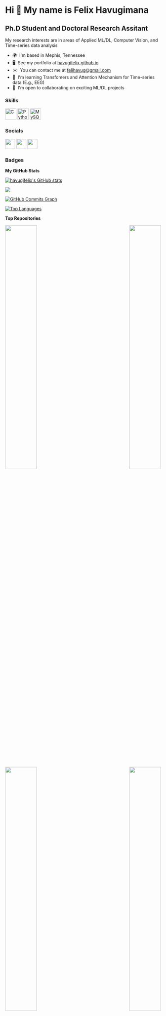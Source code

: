 Hi 👋 My name is Felix Havugimana
=================================

Ph.D Student and Doctoral Research Assitant
-----------------------------------------------

My research interests are in areas of Applied ML/DL, Computer Vision, and Time-series data analysis

* 🌍  I'm based in Mephis, Tennessee
* 🖥️  See my portfolio at [havugifelix.github.io](http:///)
* ✉️  You can contact me at [felihavug@gmail.com](mailto:felihavug@gmail.com)
* 🧠  I'm learning Transfomers and Attention Mechanism for Time-series data (E.g., EEG)
* 🤝  I'm open to collaborating on exciting ML/DL projects

### Skills


<p align="left">
<a href="https://docs.microsoft.com/en-us/cpp/?view=msvc-170" target="_blank" rel="noreferrer"><img src="https://raw.githubusercontent.com/danielcranney/readme-generator/main/public/icons/skills/c-colored.svg" width="36" height="36" alt="C" /></a>
<a href="https://www.python.org/" target="_blank" rel="noreferrer"><img src="https://raw.githubusercontent.com/danielcranney/readme-generator/main/public/icons/skills/python-colored.svg" width="36" height="36" alt="Python" /></a>
<a href="https://www.mysql.com/" target="_blank" rel="noreferrer"><img src="https://raw.githubusercontent.com/danielcranney/readme-generator/main/public/icons/skills/mysql-colored.svg" width="36" height="36" alt="MySQL" /></a>
</p>


### Socials

<p align="left"> <a href="https://www.github.com/havugifelix" target="_blank" rel="noreferrer"><img src="https://raw.githubusercontent.com/danielcranney/readme-generator/main/public/icons/socials/github.svg" width="32" height="32" /></a> <a href="https://www.linkedin.com/in/havugifelix" target="_blank" rel="noreferrer"><img src="https://raw.githubusercontent.com/danielcranney/readme-generator/main/public/icons/socials/linkedin.svg" width="32" height="32" /></a> <a href="https://www.twitter.com/felihavug" target="_blank" rel="noreferrer"><img src="https://raw.githubusercontent.com/danielcranney/readme-generator/main/public/icons/socials/twitter.svg" width="32" height="32" /></a></p>

### Badges

<b>My GitHub Stats</b>

<a href="http://www.github.com/havugifelix"><img src="https://github-readme-stats.vercel.app/api?username=havugifelix&show_icons=true&hide=&count_private=true&title_color=0891b2&text_color=ffffff&icon_color=0891b2&bg_color=1c1917&hide_border=true&show_icons=true" alt="havugifelix's GitHub stats" /></a>

<a href="http://www.github.com/havugifelix"><img src="https://github-readme-streak-stats.herokuapp.com/?user=havugifelix&stroke=ffffff&background=1c1917&ring=0891b2&fire=0891b2&currStreakNum=ffffff&currStreakLabel=0891b2&sideNums=ffffff&sideLabels=ffffff&dates=ffffff&hide_border=true" /></a>

<a href="http://www.github.com/havugifelix"><img src="https://github-readme-activity-graph.cyclic.app/graph?username=havugifelix&bg_color=1c1917&color=ffffff&line=0891b2&point=ffffff&area_color=1c1917&area=true&hide_border=true&custom_title=GitHub%20Commits%20Graph" alt="GitHub Commits Graph" /></a>

<a href="https://github.com/havugifelix" align="left"><img src="https://github-readme-stats.vercel.app/api/top-langs/?username=havugifelix&langs_count=10&title_color=0891b2&text_color=ffffff&icon_color=0891b2&bg_color=1c1917&hide_border=true&locale=en&custom_title=Top%20%Languages" alt="Top Languages" /></a>

<b>Top Repositories</b>

<div width="100%" align="center"><a href="https://github.com/havugifelix/EEG-image-generation-for-deep-learning" align="left"><img align="left" width="45%" src="https://github-readme-stats.vercel.app/api/pin/?username=havugifelix&repo=EEG-image-generation-for-deep-learning&title_color=0891b2&text_color=ffffff&icon_color=0891b2&bg_color=1c1917&hide_border=true&locale=en" /></a><a href="https://github.com/havugifelix/Single-trial-precition-of-Cognitive-load" align="right"><img align="right" width="45%" src="https://github-readme-stats.vercel.app/api/pin/?username=havugifelix&repo=Single-trial-precition-of-Cognitive-load&title_color=0891b2&text_color=ffffff&icon_color=0891b2&bg_color=1c1917&hide_border=true&locale=en" /></a></div><br /><br /><br /><br /><br /><br /><br />

<br /><br /><br /><br /><br />

<div width="100%" align="center"><a href="https://github.com/havugifelix/Python_implementation_of_object-detection-using-YOLOV3-network" align="left"><img align="left" width="45%" src="https://github-readme-stats.vercel.app/api/pin/?username=havugifelix&repo=Python_implementation_of_object-detection-using-YOLOV3-network&title_color=0891b2&text_color=ffffff&icon_color=0891b2&bg_color=1c1917&hide_border=true&locale=en" /></a><a href="https://github.com/havugifelix/Deep-CNN-models-for-scene-and-cifar10-classification-tasks" align="right"><img align="right" width="45%" src="https://github-readme-stats.vercel.app/api/pin/?username=havugifelix&repo=Deep-CNN-models-for-scene-and-cifar10-classification-tasks&title_color=0891b2&text_color=ffffff&icon_color=0891b2&bg_color=1c1917&hide_border=true&locale=en" /></a></div>
